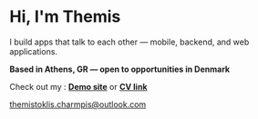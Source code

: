 # Hi, I'm Themis

I build apps that talk to each other — mobile, backend, and web applications.

**Based in Athens, GR — open to opportunities in Denmark**

Check out my :
[**Demo site**](https://remember2hydrate.github.io/bingepal/) or [**CV link**](https://drive.google.com/file/d/1V_EZr8vcUalnMWdEc_Zy1-dczqLQoUsp/view)

[themistoklis.charmpis@outlook.com](mailto:themistoklis.charmpis@outlook.com) 
